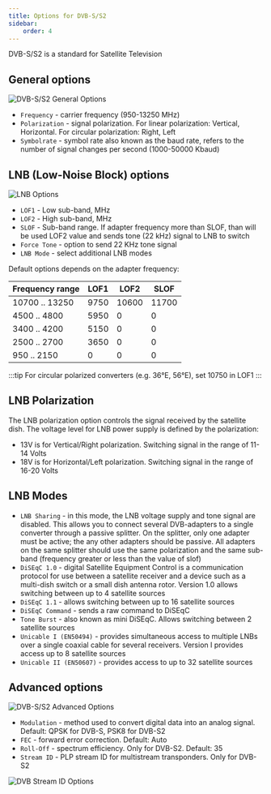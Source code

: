```yaml
---
title: Options for DVB-S/S2
sidebar:
    order: 4
---
```


DVB-S/S2 is a standard for Satellite Television

## General options

![DVB-S/S2 General Options](https://cdn.cesbo.com/help/astra/receiving/dvb/s/general.png)

- `Frequency` - carrier frequency (950-13250 MHz)
- `Polarization` - signal polarization. For linear polarization: Vertical, Horizontal. For circular polarization: Right, Left
- `Symbolrate` - symbol rate also known as the baud rate, refers to the number of signal changes per second (1000-50000 Kbaud)

## LNB (Low-Noise Block) options

![LNB Options](https://cdn.cesbo.com/help/astra/receiving/dvb/s/lnb.png)

- `LOF1` - Low sub-band, MHz
- `LOF2` - High sub-band, MHz
- `SLOF` - Sub-band range. If adapter frequency more than SLOF, than will be used LOF2 value and sends tone (22 kHz) signal to LNB to switch
- `Force Tone` - option to send 22 KHz tone signal
- `LNB Mode` - select additional LNB modes

Default options depends on the adapter frequency:

| Frequency range | LOF1 | LOF2 | SLOF |
| --- | --- | --- | --- |
| 10700 .. 13250 | 9750 | 10600 | 11700 |
| 4500 .. 4800 | 5950 | 0 | 0 |
| 3400 .. 4200 | 5150 | 0 | 0 |
| 2500 .. 2700 | 3650 | 0 | 0 |
| 950 .. 2150 | 0 | 0 | 0 |

:::tip
For circular polarized converters (e.g. 36°E, 56°E), set 10750 in LOF1
:::

## LNB Polarization

The LNB polarization option controls the signal received by the satellite dish. The voltage level for LNB power supply is defined by the polarization:

- 13V is for Vertical/Right polarization. Switching signal in the range of 11-14 Volts
- 18V is for Horizontal/Left polarization. Switching signal in the range of 16-20 Volts

## LNB Modes

- `LNB Sharing` - in this mode, the LNB voltage supply and tone signal are disabled. This allows you to connect several DVB-adapters to a single converter through a passive splitter. On the splitter, only one adapter must be active; the any other adapters should be passive. All adapters on the same splitter should use the same polarization and the same sub-band (frequency greater or less than the value of slof)
- `DiSEqC 1.0` - digital Satellite Equipment Control is a communication protocol for use between a satellite receiver and a device such as a multi-dish switch or a small dish antenna rotor. Version 1.0 allows switching between up to 4 satellite sources
- `DiSEqC 1.1` - allows switching between up to 16 satellite sources
- `DiSEqC Command` - sends a raw command to DiSEqC
- `Tone Burst` - also known as mini DiSEqC. Allows switching between 2 satellite sources
- `Unicable I (EN50494)` - provides simultaneous access to multiple LNBs over a single coaxial cable for several receivers. Version I provides access up to 8 satellite sources
- `Unicable II (EN50607)` - provides access to up to 32 satellite sources

## Advanced options

![DVB-S/S2 Advanced Options](https://cdn.cesbo.com/help/astra/receiving/dvb/s/advanced.png)

- `Modulation` - method used to convert digital data into an analog signal. Default: QPSK for DVB-S, PSK8 for DVB-S2
- `FEC` - forward error correction. Default: Auto
- `Roll-Off` - spectrum efficiency. Only for DVB-S2. Default: 35
- `Stream ID` - PLP stream ID for multistream transponders. Only for DVB-S2

![DVB Stream ID Options](https://cdn.cesbo.com/help/astra/receiving/dvb/s/stream-id.png)
